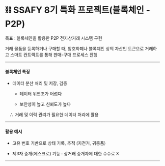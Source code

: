 # :chains: SSAFY 8기 특화 프로젝트(블록체인 - P2P)

목표 : 블록체인을 활용한 P2P 전자상거래 시스템 구현

거래 물품을 등록하거나 구매할 때, 암호화폐나 블록체인 상의 자산인 토큰으로 거래하고 스마트 컨트랙트를 통해 판매-구매 프로세스 진행

---

#### 블록체인 특징

- 데이터 분산 처리 및 저장, 검증
  
  - 데이터 위변조가 어렵다
  
  - 보안성이 높고 신뢰도가 높다

　∴ 거래 및 이력 관리가 필요한 데이터 처리에 활용

---

#### 활용 예시

- 고유 번호 기반으로 상태 기록, 추적 (자전거, 귀중품)

- 제3자 중개(에스크로) 기능 : 상거래 중개자에 대한 수수료 X

---
